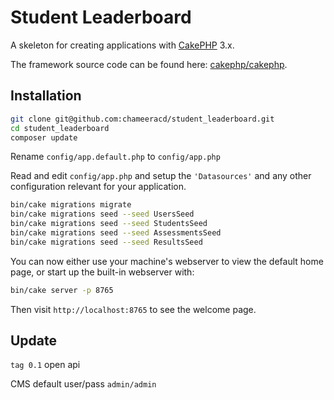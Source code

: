 # Student Leaderboard

A skeleton for creating applications with [CakePHP](https://cakephp.org) 3.x.

The framework source code can be found here: [cakephp/cakephp](https://github.com/cakephp/cakephp).

## Installation

```bash
git clone git@github.com:chameeracd/student_leaderboard.git
cd student_leaderboard
composer update
```

Rename `config/app.default.php` to `config/app.php`

Read and edit `config/app.php` and setup the `'Datasources'` and any other
configuration relevant for your application.

```bash
bin/cake migrations migrate
bin/cake migrations seed --seed UsersSeed
bin/cake migrations seed --seed StudentsSeed
bin/cake migrations seed --seed AssessmentsSeed
bin/cake migrations seed --seed ResultsSeed
```

You can now either use your machine's webserver to view the default home page, or start
up the built-in webserver with:

```bash
bin/cake server -p 8765
```

Then visit `http://localhost:8765` to see the welcome page.

## Update
`tag 0.1` open api

CMS default user/pass `admin/admin`